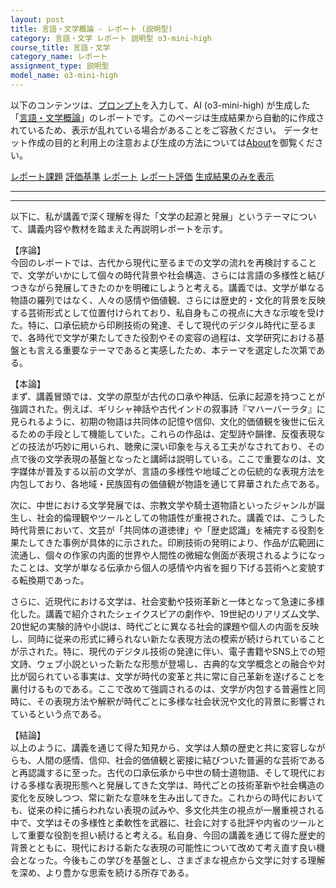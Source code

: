 ```yaml
---
layout: post
title: 言語・文学概論 - レポート (説明型)
category: 言語・文学 レポート 説明型 o3-mini-high
course_title: 言語・文学
category_name: レポート
assignment_type: 説明型
model_name: o3-mini-high
---
```


以下のコンテンツは、[プロンプト](https://github.com/takedatoshiyuki/synthetic_assignments/tree/main/generated/言語・文学/o3-mini-high/prompt_レポート-説明型.md)を入力して、AI (o3-mini-high) が生成した「[言語・文学概論](/contents/言語・文学/)」のレポートです。このページは生成結果から自動的に作成されているため、表示が乱れている場合があることをご容赦ください。
データセット作成の目的と利用上の注意および生成の方法については[About](/About)を御覧ください。

[レポート課題](../レポート課題-説明型)
[評価基準](../評価基準-説明型)
[レポート](../レポート-説明型)
[レポート評価](../レポート評価-説明型)
[生成結果のみを表示](https://github.com/takedatoshiyuki/synthetic_assignments/tree/main/generated/言語・文学/o3-mini-high/レポート-説明型.md)
  

***
***
  
以下に、私が講義で深く理解を得た「文学の起源と発展」というテーマについて、講義内容や教材を踏まえた再説明レポートを示す。

【序論】  
今回のレポートでは、古代から現代に至るまでの文学の流れを再検討することで、文学がいかにして個々の時代背景や社会構造、さらには言語の多様性と結びつきながら発展してきたのかを明確にしようと考える。講義では、文学が単なる物語の羅列ではなく、人々の感情や価値観、さらには歴史的・文化的背景を反映する芸術形式として位置付けられており、私自身もこの視点に大きな示唆を受けた。特に、口承伝統から印刷技術の発達、そして現代のデジタル時代に至るまで、各時代で文学が果たしてきた役割やその変容の過程は、文学研究における基盤とも言える重要なテーマであると実感したため、本テーマを選定した次第である。

【本論】  
まず、講義冒頭では、文学の原型が古代の口承や神話、伝承に起源を持つことが強調された。例えば、ギリシャ神話や古代インドの叙事詩『マハーバーラタ』に見られるように、初期の物語は共同体の記憶や信仰、文化的価値観を後世に伝えるための手段として機能していた。これらの作品は、定型詩や韻律、反復表現などの技法が巧妙に用いられ、聴衆に深い印象を与える工夫がなされており、その点で後の文学表現の基盤となったと講師は説明している。ここで重要なのは、文字媒体が普及する以前の文学が、言語の多様性や地域ごとの伝統的な表現方法を内包しており、各地域・民族固有の価値観が物語を通じて昇華された点である。

次に、中世における文学発展では、宗教文学や騎士道物語といったジャンルが誕生し、社会的倫理観やツールとしての物語性が重視された。講義では、こうした時代背景において、文芸が「共同体の道徳律」や「歴史認識」を補完する役割を果たしてきた事例が具体的に示された。印刷技術の発明により、作品が広範囲に流通し、個々の作家の内面的世界や人間性の微細な側面が表現されるようになったことは、文学が単なる伝承から個人の感情や内省を掘り下げる芸術へと変貌する転換期であった。

さらに、近現代における文学は、社会変動や技術革新と一体となって急速に多様化した。講義で紹介されたシェイクスピアの劇作や、19世紀のリアリズム文学、20世紀の実験的詩や小説は、時代ごとに異なる社会的課題や個人の内面を反映し、同時に従来の形式に縛られない新たな表現方法の模索が続けられていることが示された。特に、現代のデジタル技術の発達に伴い、電子書籍やSNS上での短文詩、ウェブ小説といった新たな形態が登場し、古典的な文学概念との融合や対比が図られている事実は、文学が時代の変革と共に常に自己革新を遂げることを裏付けるものである。ここで改めて強調されるのは、文学が内包する普遍性と同時に、その表現方法や解釈が時代ごとに多様な社会状況や文化的背景に影響されているという点である。

【結論】  
以上のように、講義を通じて得た知見から、文学は人類の歴史と共に変容しながらも、人間の感情、信仰、社会的価値観と密接に結びついた普遍的な芸術であると再認識するに至った。古代の口承伝承から中世の騎士道物語、そして現代における多様な表現形態へと発展してきた文学は、時代ごとの技術革新や社会構造の変化を反映しつつ、常に新たな意味を生み出してきた。これからの時代においても、従来の枠に捕らわれない表現の試みや、多文化共生の視点が一層重視される中で、文学はその多様性と柔軟性を武器に、社会に対する批評や内省のツールとして重要な役割を担い続けると考える。私自身、今回の講義を通じて得た歴史的背景とともに、現代における新たな表現の可能性について改めて考え直す良い機会となった。今後もこの学びを基盤とし、さまざまな視点から文学に対する理解を深め、より豊かな思索を続ける所存である。
